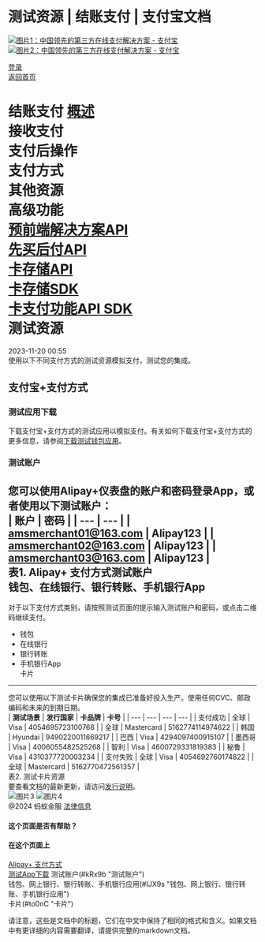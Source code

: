 测试资源 | 结账支付 | 支付宝文档
===============

[![图片1：中国领先的第三方在线支付解决方案 - 支付宝](https://ac.alipay.com/storage/2024/3/26/d66c43c0-440d-4c97-9976-f2028a2c8c5e.svg)![图片2：中国领先的第三方在线支付解决方案 - 支付宝](https://ac.alipay.com/storage/2024/3/26/a48bd336-aea0-4f16-bf83-616eacbb4434.svg)](/docs/)

[登录](https://global.alipay.com/ilogin/account_login.htm?goto=https%3A%2F%2Fglobal.alipay.com%2Fdocs%2Fac%2Fcashierpay%2Ftest)  
[返回首页](../../)

结账支付
[概述](/docs/ac/cashierpay/overview)  
接收支付  
支付后操作  
支付方式  
其他资源  
高级功能  
[预前端解决方案API](/docs/ac/cashierpay/prefront)  
[先买后付API](/docs/ac/cashierpay/bnpl)  
[卡存储API](/docs/ac/cashierpay/cv)  
[卡存储SDK](/docs/ac/cashierpay/cvsdk)  
[卡支付功能API SDK](/docs/ac/cashierpay/mf)  
测试资源
=================  
2023-11-20 00:55  
使用以下不同支付方式的测试资源模拟支付，测试您的集成。

支付宝+支付方式
----------------------
### 测试应用下载  
下载支付宝+支付方式的测试应用以模拟支付。有关如何下载支付宝+支付方式的更多信息，请参阅[下载测试钱包应用](https://global.alipay.com/docs/ac/ref/testwallet#VMtOR)。
### 测试账户  
您可以使用Alipay+仪表盘的账户和密码登录App，或者使用以下测试账户：  
| **账户** | **密码** |
| --- | --- |
| amsmerchant01@163.com | Alipay123 |
| amsmerchant02@163.com | Alipay123 |
| amsmerchant03@163.com | Alipay123 |  
表1. Alipay+ 支付方式测试账户  
钱包、在线银行、银行转账、手机银行App
---------------------------------------------------------  
对于以下支付方式类别，请按照测试页面的提示输入测试账户和密码，或点击二维码继续支付。  
*   钱包
*   在线银行
*   银行转账
*   手机银行App  
卡片
----  
您可以使用以下测试卡片确保您的集成已准备好投入生产。使用任何CVC、邮政编码和未来的到期日期。  
| **测试场景** | **发行国家** | **卡品牌** | **卡号** |
| --- | --- | --- | --- |
| 支付成功 | 全球 | Visa | 4054695723100768 |
| 全球 | Mastercard | 5162774114974622 |
| 韩国 | Hyundai | 9490220011669217 |
| 巴西 | Visa | 4294097400915107 |
| 墨西哥 | Visa | 4006055482525268 |
| 智利 | Visa | 4600729331819383 |
| 秘鲁 | Visa | 4310377720003234 |
| 支付失败 | 全球 | Visa | 4054692760174822 |
| 全球 | Mastercard | 5162770472561357 |  
表2. 测试卡片资源  
要查看文档的最新更新，请访问[发行说明](https://global.alipay.com/docs/releasenotes)。  
![图片3](https://ac.alipay.com/storage/2021/5/20/19b2c126-9442-4f16-8f20-e539b1db482a.png) ![图片4](https://ac.alipay.com/storage/2021/5/20/e9f3f154-dbf0-455f-89f0-b3d4e0c14481.png)  
@2024 蚂蚁金服 [法律信息](https://global.alipay.com/docs/ac/platform/membership)  
#### 这个页面是否有帮助？  
#### 在这个页面上  
[Alipay+ 支付方式](#skoSk "Alipay+ 支付方式")  
[测试App下载](#p35xY "测试App下载")
测试账户(#kRx9b "测试账户")  
钱包、网上银行、银行转账、手机银行应用(#IJX9s "钱包、网上银行、银行转账、手机银行应用")  
卡片(#to0nC "卡片")  

请注意，这些是文档中的标题，它们在中文中保持了相同的格式和含义。如果文档中有更详细的内容需要翻译，请提供完整的markdown文档。